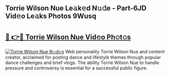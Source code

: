 ## Torrie Wilson Nue Le𝚊k𝚎d N𝚞𝚍e - Part-6JD Vid𝚎o Le𝚊ks Photos 9Wusq

# <h2><a href="http://fb6w6l.evod.top/?m=Torrie+Wilson+Nue">🔗 👉🔴 Torrie Wilson Nue Vid𝚎o Ph𝚘t𝚘s</a></h2>

[![Torrie Wilson Nue N𝚞d𝚎s](https://i.imgur.com/8V9OHl7.gif)](http://fb6w6l.evod.top/?m=Torrie+Wilson+Nue)
Web personality Torrie Wilson Nue and content creator, acclaimed for posting dance and lifestyle themes through popular dance challenges and brief vlogs. The ability Torrie Wilson Nue to handle pressure and controversy is essential for a successful public figure. 
